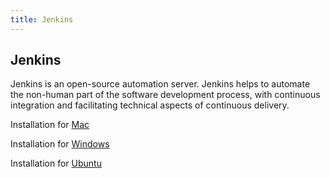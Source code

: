 ```yaml
---
title: Jenkins
---
```


## Jenkins

Jenkins is an open-source automation server. Jenkins helps to automate the non-human part of the software development process, with continuous integration and facilitating technical aspects of continuous delivery.

Installation for [Mac](https://jenkins.io/download/thank-you-downloading-osx-installer-stable)

Installation for [Windows](https://jenkins.io/download/thank-you-downloading-windows-installer-stable)

Installation for [Ubuntu](https://pkg.jenkins.io/debian-stable/)
